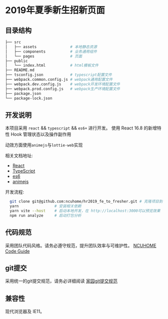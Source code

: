 # 2019年夏季新生招新页面

## 目录结构

```bash
├── src
│   ├── assets               # 本地静态资源
│   ├── components           # 业务通用组件
│   └── pages                # 页面
├── public
│   └── index.html           # html模板文件
├── README.md
├── tsconfig.json            # typescript配置文件
├── webpack.common.config.js # webpack通用配置文件
├── webpack.dev.config.js    # webpack开发环境配置文件
├── webpack.prod.config.js   # webpack生产环境配置文件
├── package.json
└── package-lock.json
```

## 开发说明

本项目采用 `react` && `typescript` && `es6+` 进行开发。
使用 React 16.8 的新增特性 Hook 管理状态以及操作副作用

动效方面使用`animejs`与`lottie-web`实现

相关文档地址:
  * [React](https://doc.react-china.org/) 
  * [TypeScript](https://www.tslang.cn/docs/)
  * [es6](http://es6.ruanyifeng.com/)
  * [animejs](https://www.animejs.cn/)

开发流程:

```bash
  git clone git@github.com:ncuhome/hr2019_fe_to_fresher.git # 克隆项目到本地
  yarn                # 安装相关依赖
  yarn vite --host    # 启动本地开发，在 http://localhost:3000可以预览效果
  npm run analyze     # 启动打包分析
```

## 代码规范

采用团队代码风格。请务必遵守规范，提升团队效率与可维护性。 [NCUHOME Code Guide](http://ncuhome.github.io/frontend-guide/)

## git提交

采用统一的git提交规范，请务必详细阅读 [家园git提交规范](http://yanshuo.io/assets/player/?deck=58f7703ba22b9d006c15edee#/)

## 兼容性

现代浏览器及 IE11。
